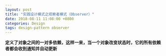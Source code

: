 ```yaml
---
layout: post
title: "实践设计模式之观察者模式（Observer）"
date: 2018-08-11 11:08:00 +0800
categories: Design
tags: design-pattern observer
---
```


**定义了对象之间的一对多依赖，这样一来，当一个对象改变状态时，它的所有依赖者都会收到通知并自动更新**